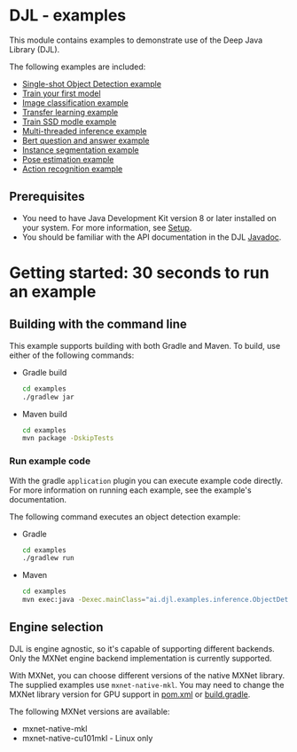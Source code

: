 # DJL - examples

This module contains examples to demonstrate use of the Deep Java Library (DJL).

The following examples are included:

- [Single-shot Object Detection example](docs/object_detection.md)
- [Train your first model](docs/train_mnist_mlp.md)
- [Image classification example](docs/image_classification.md)
- [Transfer learning example](docs/train_cifar10_resnet.md)
- [Train SSD modle example](docs/train_pikachu_ssd.md)
- [Multi-threaded inference example](docs/multithread_inference.md)
- [Bert question and answer example](docs/BERT_question_and_answer.md)
- [Instance segmentation example](docs/instance_segmentation.md)
- [Pose estimation example](docs/pose_estimation.md)
- [Action recognition example](docs/action_recognition.md)

## Prerequisites

* You need to have Java Development Kit version 8 or later installed on your system. For more information, see [Setup](../docs/development/setup.md).
* You should be familiar with the API documentation in the DJL [Javadoc](https://javadoc.djl.ai/0.2.0/api/index.html).


# Getting started: 30 seconds to run an example

## Building with the command line

This example supports building with both Gradle and Maven. To build, use either of the following commands:

* Gradle build
    ```sh
    cd examples
    ./gradlew jar
    ```

* Maven build
    ```sh
    cd examples
    mvn package -DskipTests
    ```

### Run example code
With the gradle `application` plugin you can execute example code directly.
For more information on running each example, see the example's documentation.

The following command executes an object detection example:

* Gradle
    ```sh
    cd examples
    ./gradlew run
    ```

* Maven
    ```sh
    cd examples
    mvn exec:java -Dexec.mainClass="ai.djl.examples.inference.ObjectDetection"
    ```

## Engine selection

DJL is engine agnostic, so it's capable of supporting different backends. Only
the MXNet engine backend implementation is currently supported.

With MXNet, you can choose different versions of the native MXNet library.
The supplied examples use `mxnet-native-mkl`. You may need to 
change the MXNet library version for GPU support in [pom.xml](pom.xml) or [build.gradle](build.gradle).

The following MXNet versions are available:
* mxnet-native-mkl
* mxnet-native-cu101mkl - Linux only
